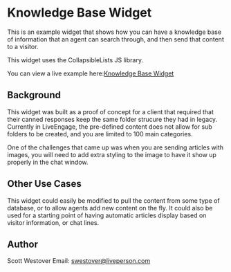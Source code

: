 # Knowledge Base Widget
This is an example widget that shows how you can have a knowledge base of information that an agent can search through, and then send that content to a visitor. 

This widget uses the CollapsibleLists JS library.

You can view a live example here:[Knowledge Base Widget](https://scottwestover.herokuapp.com/liveengageWidgets/knowledgeBaseWidget/)

## Background
This widget was built as a proof of concept for a client that required that their canned responses keep the same folder strucure they had in legacy. Currently in LiveEngage, the pre-defined content does not allow for sub folders to be created, and you are limited to 100 main categories.

One of the challenges that came up was when you are sending articles with images, you will need to add extra styling to the image to have it show up properly in the chat window.

## Other Use Cases
This widget could easily be modified to pull the content from some type of database, or to allow agents add new content on the fly. It could also be used for a starting point of having automatic articles display based on visitor information, or chat lines.

## Author
Scott Westover 
Email: swestover@liveperson.com